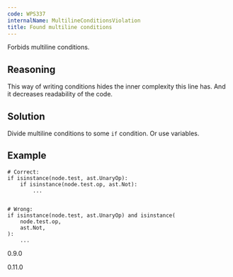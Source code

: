 ```yaml
---
code: WPS337
internalName: MultilineConditionsViolation
title: Found multiline conditions
---
```


Forbids multiline conditions.

## Reasoning
This way of writing conditions hides the inner complexity this line
has. And it decreases readability of the code.

## Solution
Divide multiline conditions to some `if` condition. Or use
variables.

## Example

    # Correct:
    if isinstance(node.test, ast.UnaryOp):
        if isinstance(node.test.op, ast.Not):
            ...
    
    
    # Wrong:
    if isinstance(node.test, ast.UnaryOp) and isinstance(
        node.test.op,
        ast.Not,
    ):
        ...

<div class="versionadded">

0.9.0

</div>

<div class="versionchanged">

0.11.0

</div>